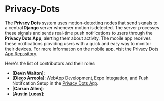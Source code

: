 # Privacy-Dots
The **Privacy Dots** system uses motion-detecting nodes that send signals to a central **Django** server whenever motion is detected. The server processes these signals and sends real-time push notifications to users through the **Privacy Dots App**, alerting them about activity. The mobile app receives these notifications providing users with a quick and easy way to monitor their devices.
For more information on the mobile app, visit the [Privacy Dots App Repository](https://github.com/dieg00tfb/Privacy-Dots-App).

 Here's the list of contributors and their roles:

- **[Devin Walton]**: 
- **[Diego Arreola]**: WebApp Development, Expo Integration, and Push Notification Setup in the [Privacy Dots App](https://github.com/your-username/privacy-dots-app).
- **[Carson Allen]**:
- **[Austin Lucas]**: 
